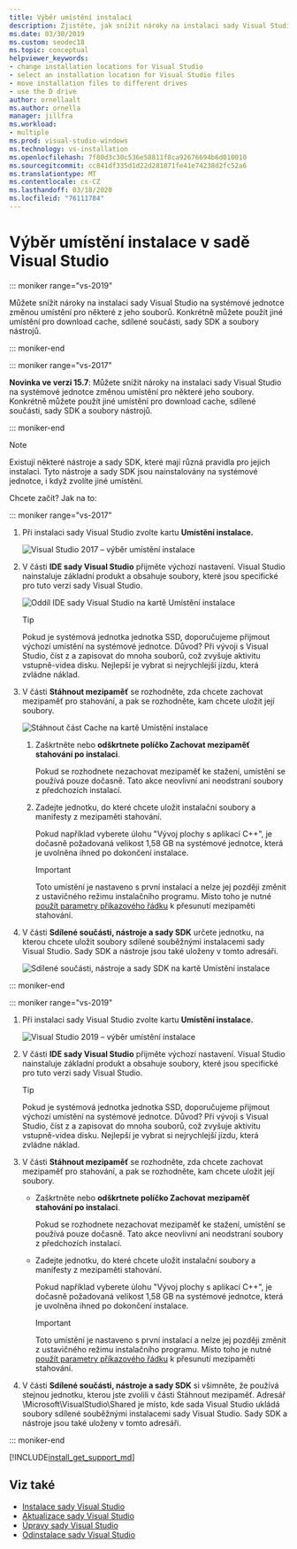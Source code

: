 ```yaml
---
title: Výběr umístění instalací
description: Zjistěte, jak snížit nároky na instalaci sady Visual Studio na systémové jednotce změnou umístění mezipaměti pro stahování, sdílených součástí, sad SDK a nástrojů na různé jednotky. Můžete například přesunout některé soubory z jednotky C na jednotku D.
ms.date: 03/30/2019
ms.custom: seodec18
ms.topic: conceptual
helpviewer_keywords:
- change installation locations for Visual Studio
- select an installation location for Visual Studio files
- move installation files to different drives
- use the D drive
author: ornellaalt
ms.author: ornella
manager: jillfra
ms.workload:
- multiple
ms.prod: visual-studio-windows
ms.technology: vs-installation
ms.openlocfilehash: 7f80d3c30c536e58811f8ca92676694b6d010010
ms.sourcegitcommit: cc841df335d1d22d281871fe41e74238d2fc52a6
ms.translationtype: MT
ms.contentlocale: cs-CZ
ms.lasthandoff: 03/18/2020
ms.locfileid: "76111784"
---
```

# <a name="select-the-installation-locations-in-visual-studio"></a>Výběr umístění instalace v sadě Visual Studio

::: moniker range="vs-2019"

Můžete snížit nároky na instalaci sady Visual Studio na systémové jednotce změnou umístění pro některé z jeho souborů. Konkrétně můžete použít jiné umístění pro download cache, sdílené součásti, sady SDK a soubory nástrojů.

::: moniker-end

::: moniker range="vs-2017"

**Novinka ve verzi 15.7**: Můžete snížit nároky na instalaci sady Visual Studio na systémové jednotce změnou umístění pro některé jeho soubory. Konkrétně můžete použít jiné umístění pro download cache, sdílené součásti, sady SDK a soubory nástrojů.

::: moniker-end

   > [!NOTE]
   > Existují některé nástroje a sady SDK, které mají různá pravidla pro jejich instalaci. Tyto nástroje a sady SDK jsou nainstalovány na systémové jednotce, i když zvolíte jiné umístění.

Chcete začít? Jak na to:

::: moniker range="vs-2017"

1. Při instalaci sady Visual Studio zvolte kartu **Umístění instalace.**

   ![Visual Studio 2017 – výběr umístění instalace](media/vs-installation-locations.png "Vyberte umístění instalace.")

1. V části **IDE sady Visual Studio** přijměte výchozí nastavení. Visual Studio nainstaluje základní produkt a obsahuje soubory, které jsou specifické pro tuto verzi sady Visual Studio.

   ![Oddíl IDE sady Visual Studio na kartě Umístění instalace](media/vs-installation-locations-ide.png "Přijměte výchozí část pro ide sady Visual Studio na kartě Umístění instalace.")

   > [!TIP]
   > Pokud je systémová jednotka jednotka SSD, doporučujeme přijmout výchozí umístění na systémové jednotce. Důvod? Při vývoji s Visual Studio, číst z a zapisovat do mnoha souborů, což zvyšuje aktivitu vstupně-videa disku. Nejlepší je vybrat si nejrychlejší jízdu, která zvládne náklad.

1. V části **Stáhnout mezipaměť** se rozhodněte, zda chcete zachovat mezipaměť pro stahování, a pak se rozhodněte, kam chcete uložit její soubory.

     ![Stáhnout část Cache na kartě Umístění instalace](media/vs-installation-locations-cache.png "Zvolte, zda chcete zachovat mezipaměť stahování i po instalaci, a zadejte jednotku, na kterou chcete ukládat soubory.")

    1. Zaškrtněte nebo **odškrtnete políčko Zachovat mezipaměť stahování po instalaci**.

       Pokud se rozhodnete nezachovat mezipaměť ke stažení, umístění se používá pouze dočasně. Tato akce neovlivní ani neodstraní soubory z předchozích instalací.

    1. Zadejte jednotku, do které chcete uložit instalační soubory a manifesty z mezipaměti stahování.

        Pokud například vyberete úlohu "Vývoj plochy s aplikací C++", je dočasně požadovaná velikost 1,58 GB na systémové jednotce, která je uvolněna ihned po dokončení instalace.

       > [!IMPORTANT]
       > Toto umístění je nastaveno s první instalací a nelze jej později změnit z ustavičného režimu instalačního programu. Místo toho je nutné [použít parametry příkazového řádku](use-command-line-parameters-to-install-visual-studio.md) k přesunutí mezipaměti stahování.

1. V části **Sdílené součásti, nástroje a sady SDK** určete jednotku, na kterou chcete uložit soubory sdílené souběžnými instalacemi sady Visual Studio. Sady SDK a nástroje jsou také uloženy v tomto adresáři.

   ![Sdílené součásti, nástroje a sady SDK na kartě Umístění instalace](media/vs-installation-locations-shared.png "Určete umístění, kam chcete ukládat sdílené součásti, nástroje a sady SDK.")

::: moniker-end

::: moniker range="vs-2019"

1. Při instalaci sady Visual Studio zvolte kartu **Umístění instalace.**

   ![Visual Studio 2019 – výběr umístění instalace](media/vs-2019/vs-installer-installation-locations.png "Vyberte umístění instalace.")

1. V části **IDE sady Visual Studio** přijměte výchozí nastavení. Visual Studio nainstaluje základní produkt a obsahuje soubory, které jsou specifické pro tuto verzi sady Visual Studio.

   > [!TIP]
   > Pokud je systémová jednotka jednotka SSD, doporučujeme přijmout výchozí umístění na systémové jednotce. Důvod? Při vývoji s Visual Studio, číst z a zapisovat do mnoha souborů, což zvyšuje aktivitu vstupně-videa disku. Nejlepší je vybrat si nejrychlejší jízdu, která zvládne náklad.

1. V části **Stáhnout mezipaměť** se rozhodněte, zda chcete zachovat mezipaměť pro stahování, a pak se rozhodněte, kam chcete uložit její soubory.

    * Zaškrtněte nebo **odškrtnete políčko Zachovat mezipaměť stahování po instalaci**.

       Pokud se rozhodnete nezachovat mezipaměť ke stažení, umístění se používá pouze dočasně. Tato akce neovlivní ani neodstraní soubory z předchozích instalací.

    * Zadejte jednotku, do které chcete uložit instalační soubory a manifesty z mezipaměti stahování.

        Pokud například vyberete úlohu "Vývoj plochy s aplikací C++", je dočasně požadovaná velikost 1,58 GB na systémové jednotce, která je uvolněna ihned po dokončení instalace.

       > [!IMPORTANT]
       > Toto umístění je nastaveno s první instalací a nelze jej později změnit z ustavičného režimu instalačního programu. Místo toho je nutné [použít parametry příkazového řádku](use-command-line-parameters-to-install-visual-studio.md) k přesunutí mezipaměti stahování.

1. V části **Sdílené součásti, nástroje a sady SDK** si všimněte, že používá stejnou jednotku, kterou jste zvolili v části Stáhnout mezipaměť. Adresář \Microsoft\VisualStudio\Shared je místo, kde sada Visual Studio ukládá soubory sdílené souběžnými instalacemi sady Visual Studio. Sady SDK a nástroje jsou také uloženy v tomto adresáři.

::: moniker-end

[!INCLUDE[install_get_support_md](includes/install_get_support_md.md)]

## <a name="see-also"></a>Viz také

* [Instalace sady Visual Studio](install-visual-studio.md)
* [Aktualizace sady Visual Studio](update-visual-studio.md)
* [Úpravy sady Visual Studio](update-visual-studio.md)
* [Odinstalace sady Visual Studio](uninstall-visual-studio.md)
